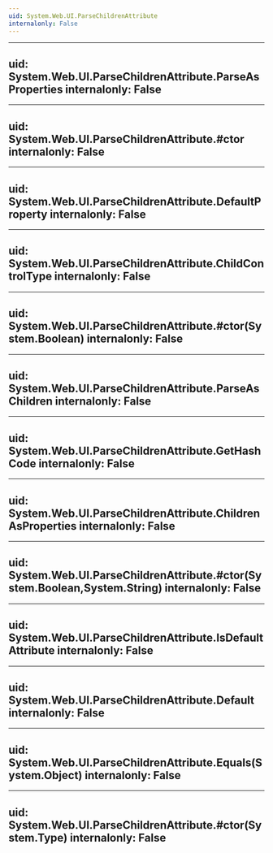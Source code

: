 ```yaml
---
uid: System.Web.UI.ParseChildrenAttribute
internalonly: False
---
```


---
uid: System.Web.UI.ParseChildrenAttribute.ParseAsProperties
internalonly: False
---

---
uid: System.Web.UI.ParseChildrenAttribute.#ctor
internalonly: False
---

---
uid: System.Web.UI.ParseChildrenAttribute.DefaultProperty
internalonly: False
---

---
uid: System.Web.UI.ParseChildrenAttribute.ChildControlType
internalonly: False
---

---
uid: System.Web.UI.ParseChildrenAttribute.#ctor(System.Boolean)
internalonly: False
---

---
uid: System.Web.UI.ParseChildrenAttribute.ParseAsChildren
internalonly: False
---

---
uid: System.Web.UI.ParseChildrenAttribute.GetHashCode
internalonly: False
---

---
uid: System.Web.UI.ParseChildrenAttribute.ChildrenAsProperties
internalonly: False
---

---
uid: System.Web.UI.ParseChildrenAttribute.#ctor(System.Boolean,System.String)
internalonly: False
---

---
uid: System.Web.UI.ParseChildrenAttribute.IsDefaultAttribute
internalonly: False
---

---
uid: System.Web.UI.ParseChildrenAttribute.Default
internalonly: False
---

---
uid: System.Web.UI.ParseChildrenAttribute.Equals(System.Object)
internalonly: False
---

---
uid: System.Web.UI.ParseChildrenAttribute.#ctor(System.Type)
internalonly: False
---
